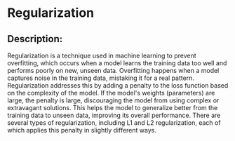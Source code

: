 # Regularization

## Description:

Regularization is a technique used in machine learning to prevent overfitting, which occurs when a model learns the training data too well and performs poorly on new, unseen data. Overfitting happens when a model captures noise in the training data, mistaking it for a real pattern. Regularization addresses this by adding a penalty to the loss function based on the complexity of the model. If the model's weights (parameters) are large, the penalty is large, discouraging the model from using complex or extravagant solutions. This helps the model to generalize better from the training data to unseen data, improving its overall performance. There are several types of regularization, including L1 and L2 regularization, each of which applies this penalty in slightly different ways.
